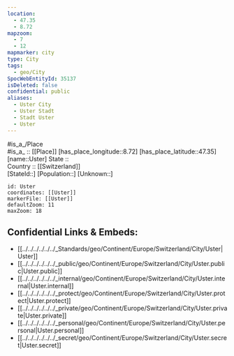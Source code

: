 ```yaml
---
location:
  - 47.35
  - 8.72
mapzoom:
  - 7
  - 12
mapmarker: city
type: City
tags:
  - geo/City
SpocWebEntityId: 35137
isDeleted: false
confidential: public
aliases:
  - Uster City
  - Uster Stadt
  - Stadt Uster
  - Uster
---
```


#is_a_/Place  
#is_a_ :: [[Place]] 
[has_place_longitude::8.72] 
[has_place_latitude::47.35] 
[name::Uster] 
State ::  
Country :: [[Switzerland]]  
[StateId::] 
[Population::] 
[Unknown::] 


```leaflet
id: Uster
coordinates: [[Uster]] 
markerFile: [[Uster]] 
defaultZoom: 11 
maxZoom: 18
```


## Confidential Links & Embeds: 
- [[../../../../../../_Standards/geo/Continent/Europe/Switzerland/City/Uster|Uster]] 
- [[../../../../../../_public/geo/Continent/Europe/Switzerland/City/Uster.public|Uster.public]] 
- [[../../../../../../_internal/geo/Continent/Europe/Switzerland/City/Uster.internal|Uster.internal]] 
- [[../../../../../../_protect/geo/Continent/Europe/Switzerland/City/Uster.protect|Uster.protect]] 
- [[../../../../../../_private/geo/Continent/Europe/Switzerland/City/Uster.private|Uster.private]] 
- [[../../../../../../_personal/geo/Continent/Europe/Switzerland/City/Uster.personal|Uster.personal]] 
- [[../../../../../../_secret/geo/Continent/Europe/Switzerland/City/Uster.secret|Uster.secret]] 
